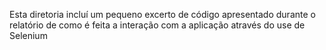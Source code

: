 Esta diretoria incluí um pequeno excerto de código apresentado durante o relatório de como é feita a interação com a aplicação através do use de Selenium
